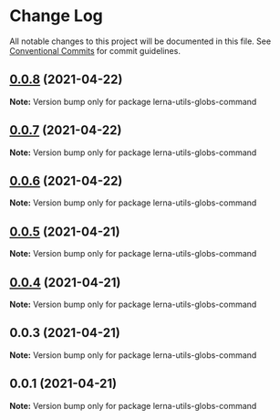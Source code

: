 # Change Log

All notable changes to this project will be documented in this file.
See [Conventional Commits](https://conventionalcommits.org) for commit guidelines.

## [0.0.8](https://github.com/imcuttle/lerna-commands/compare/v0.0.6...v0.0.8) (2021-04-22)

**Note:** Version bump only for package lerna-utils-globs-command





## [0.0.7](https://github.com/imcuttle/lerna-commands/compare/v0.0.6...v0.0.7) (2021-04-22)

**Note:** Version bump only for package lerna-utils-globs-command





## [0.0.6](https://github.com/imcuttle/lerna-commands/compare/v0.0.5...v0.0.6) (2021-04-22)

**Note:** Version bump only for package lerna-utils-globs-command





## [0.0.5](https://github.com/imcuttle/lerna-commands/compare/v0.0.4...v0.0.5) (2021-04-21)

**Note:** Version bump only for package lerna-utils-globs-command





## [0.0.4](https://github.com/imcuttle/lerna-commands/compare/v0.0.3...v0.0.4) (2021-04-21)

**Note:** Version bump only for package lerna-utils-globs-command





## 0.0.3 (2021-04-21)

**Note:** Version bump only for package lerna-utils-globs-command





## 0.0.1 (2021-04-21)

**Note:** Version bump only for package lerna-utils-globs-command
